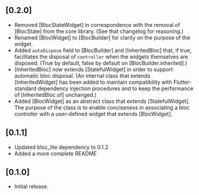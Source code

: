 ## [0.2.0]

* Removed [BlocStateWidget] in correspondence with the removal of [BlocState] from the core library. (See that changelog for reasoning.)
* Renamed [BlocWidget] to [BlocBuilder] for clarity on the purpose of the widget.
* Added `autoDispose` field to [BlocBuilder] and [InheritedBloc] that, if true, facilitates the disposal of `controller` when the widgets themselves are disposed. (True by default, false by default on [BlocBuilder.inherited].)
* [InheritedBloc] now extends [StatefulWidget] in order to support automatic bloc disposal. (An internal class that extends [InheritedWidget] has been added to maintain compatibility with Flutter-standard dependency injection procedures and to keep the performance of [InheritedBloc.of] unchanged.)
* Added [BlocWidget] as an abstract class that extends [StatefulWidget]. The purpose of the class is to enable conciseness in associating a bloc controller with a user-defined widget that extends [BlocWidget].

## [0.1.1]

* Updated bloc_lite dependency to 0.1.2
* Added a more complete README

## [0.1.0]

* Initial release.
